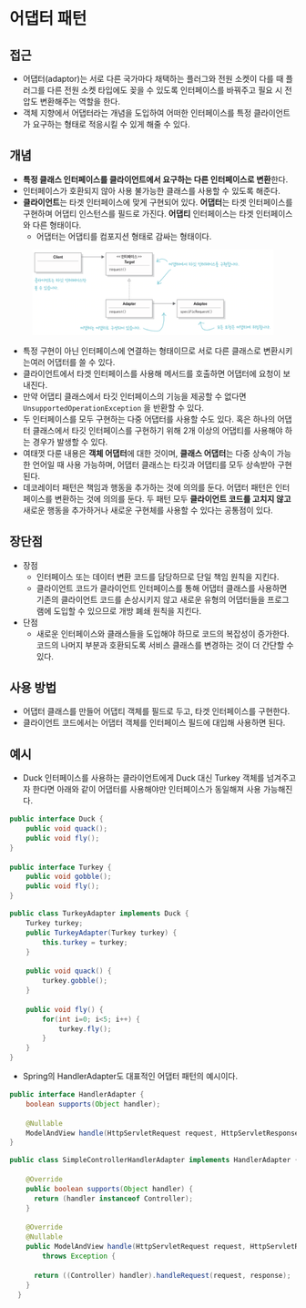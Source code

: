 # 어댑터 패턴

## 접근

* 어댑터(adaptor)는 서로 다른 국가마다 채택하는 플러그와 전원 소켓이 다를 때 플러그를 다른 전원 소켓 타입에도 꽂을 수 있도록 인터페이스를 바꿔주고 필요 시 전압도 변환해주는 역할을 한다.
* 객체 지향에서 어댑터라는 개념을 도입하여 어떠한 인터페이스를 특정 클라이언트가 요구하는 형태로 적응시킬 수 있게 해줄 수 있다.

## 개념

* **특정 클래스 인터페이스를 클라이언트에서 요구하는 다른 인터페이스로 변환**한다.
* 인터페이스가 호환되지 않아 사용 불가능한 클래스를 사용할 수 있도록 해준다.
* **클라이언트**는 타겟 인터페이스에 맞게 구현되어 있다. **어댑터**는 타겟 인터페이스를 구현하며 어댑티 인스턴스를 필드로 가진다. **어댑티** 인터페이스는 타겟 인터페이스와 다른 형태이다.
  * 어댑터는 어댑티를 컴포지션 형태로 감싸는 형태이다.

<figure><img src="../../.gitbook/assets/image (7) (1) (1) (1).png" alt=""><figcaption></figcaption></figure>

* 특정 구현이 아닌 인터페이스에 연결하는 형태이므로 서로 다른 클래스로 변환시키는여러 어댑터를 쓸 수 있다.&#x20;
* 클라이언트에서 타겟 인터페이스를 사용해 메서드를 호출하면 어댑터에 요청이 보내진다.
* 만약 어댑티 클래스에서 타깃 인터페이스의 기능을 제공할 수 없다면 `UnsupportedOperationException` 을 반환할 수 있다.
* 두 인터페이스를 모두 구현하는 다중 어댑터를 사용할 수도 있다. 혹은 하나의 어댑터 클래스에서 타깃 인터페이스를 구현하기 위해 2개 이상의 어댑티를 사용해야 하는 경우가 발생할 수 있다.
* 여태껏 다룬 내용은 **객체 어댑터**에 대한 것이며, **클래스 어댑터**는 다중 상속이 가능한 언어일 때 사용 가능하며, 어댑터 클래스는 타깃과 어댑티를 모두 상속받아 구현된다.
* 데코레이터 패턴은 책임과 행동을 추가하는 것에 의의를 둔다. 어댑터 패턴은 인터페이스를 변환하는 것에 의의를 둔다. 두 패턴 모두 **클라이언트 코드를 고치지 않고** 새로운 행동을 추가하거나 새로운 구현체를 사용할 수 있다는 공통점이 있다.

## 장단점

* 장점
  * 인터페이스 또는 데이터 변환 코드를 담당하므로 단일 책임 원칙을 지킨다.
  * 클라이언트 코드가 클라이언트 인터페이스를 통해 어댑터 클래스를 사용하면 기존의 클라이언트 코드를 손상시키지 않고 새로운 유형의 어댑터들을 프로그램에 도입할 수 있으므로 개방 폐쇄 원칙을 지킨다.
* 단점
  * 새로운 인터페이스와 클래스들을 도입해야 하므로 코드의 복잡성이 증가한다. 코드의 나머지 부분과 호환되도록 서비스 클래스를 변경하는 것이 더 간단할 수 있다.

## 사용 방법

* 어댑터 클래스를 만들어 어댑티 객체를 필드로 두고, 타겟 인터페이스를 구현한다.
* 클라이언트 코드에서는 어댑터 객체를 인터페이스 필드에 대입해 사용하면 된다.

## 예시

* Duck 인터페이스를 사용하는 클라이언트에게 Duck 대신 Turkey 객체를 넘겨주고자 한다면 아래와 같이 어댑터를 사용해야만 인터페이스가 동일해져 사용 가능해진다.

```java
public interface Duck {
    public void quack();
    public void fly();
}

public interface Turkey {
    public void gobble();
    public void fly();
}
```

```java
public class TurkeyAdapter implements Duck {
    Turkey turkey;
    public TurkeyAdapter(Turkey turkey) {
        this.turkey = turkey;
    }
    
    public void quack() {
        turkey.gobble();
    }
    
    public void fly() {
        for(int i=0; i<5; i++) {
            turkey.fly();
        }
    }
}
```

* Spring의 HandlerAdapter도 대표적인 어댑터 패턴의 예시이다.

```java
public interface HandlerAdapter {
    boolean supports(Object handler);
    
    @Nullable
    ModelAndView handle(HttpServletRequest request, HttpServletResponse response, Object handler) throws Exception;
}
```

```java
public class SimpleControllerHandlerAdapter implements HandlerAdapter {

    @Override
    public boolean supports(Object handler) {
      return (handler instanceof Controller);
    }

    @Override
    @Nullable
    public ModelAndView handle(HttpServletRequest request, HttpServletResponse response, Object handler)
        throws Exception {

      return ((Controller) handler).handleRequest(request, response);
    }
  }
```

